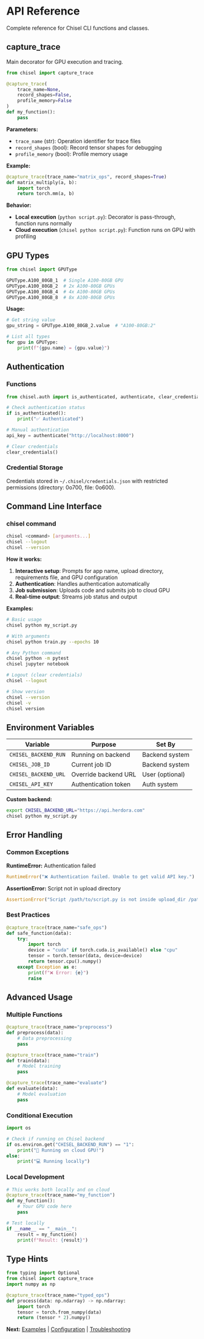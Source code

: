 # API Reference

Complete reference for Chisel CLI functions and classes.

## capture_trace

Main decorator for GPU execution and tracing.

```python
from chisel import capture_trace

@capture_trace(
    trace_name=None,
    record_shapes=False,
    profile_memory=False
)
def my_function():
    pass
```

**Parameters:**
- `trace_name` (str): Operation identifier for trace files
- `record_shapes` (bool): Record tensor shapes for debugging
- `profile_memory` (bool): Profile memory usage

**Example:**
```python
@capture_trace(trace_name="matrix_ops", record_shapes=True)
def matrix_multiply(a, b):
    import torch
    return torch.mm(a, b)
```

**Behavior:**
- **Local execution** (`python script.py`): Decorator is pass-through, function runs normally
- **Cloud execution** (`chisel python script.py`): Function runs on GPU with profiling

## GPU Types

```python
from chisel import GPUType

GPUType.A100_80GB_1  # Single A100-80GB GPU
GPUType.A100_80GB_2  # 2x A100-80GB GPUs
GPUType.A100_80GB_4  # 4x A100-80GB GPUs  
GPUType.A100_80GB_8  # 8x A100-80GB GPUs
```

**Usage:**
```python
# Get string value
gpu_string = GPUType.A100_80GB_2.value  # "A100-80GB:2"

# List all types
for gpu in GPUType:
    print(f"{gpu.name} = {gpu.value}")
```

## Authentication

### Functions

```python
from chisel.auth import is_authenticated, authenticate, clear_credentials

# Check authentication status
if is_authenticated():
    print("✅ Authenticated")

# Manual authentication
api_key = authenticate("http://localhost:8000")

# Clear credentials
clear_credentials()
```

### Credential Storage

Credentials stored in `~/.chisel/credentials.json` with restricted permissions (directory: 0o700, file: 0o600).

## Command Line Interface

### chisel command

```bash
chisel <command> [arguments...]
chisel --logout
chisel --version
```

**How it works:**
1. **Interactive setup**: Prompts for app name, upload directory, requirements file, and GPU configuration
2. **Authentication**: Handles authentication automatically
3. **Job submission**: Uploads code and submits job to cloud GPU
4. **Real-time output**: Streams job status and output

**Examples:**
```bash
# Basic usage
chisel python my_script.py

# With arguments
chisel python train.py --epochs 10

# Any Python command
chisel python -m pytest
chisel jupyter notebook

# Logout (clear credentials)
chisel --logout

# Show version
chisel --version
chisel -v
chisel version
```

## Environment Variables

| Variable             | Purpose              | Set By          |
| -------------------- | -------------------- | --------------- |
| `CHISEL_BACKEND_RUN` | Running on backend   | Backend system  |
| `CHISEL_JOB_ID`      | Current job ID       | Backend system  |
| `CHISEL_BACKEND_URL` | Override backend URL | User (optional) |
| `CHISEL_API_KEY`     | Authentication token | Auth system     |

**Custom backend:**
```bash
export CHISEL_BACKEND_URL="https://api.herdora.com"
chisel python my_script.py
```

## Error Handling

### Common Exceptions

**RuntimeError:** Authentication failed
```python
RuntimeError("❌ Authentication failed. Unable to get valid API key.")
```

**AssertionError:** Script not in upload directory
```python
AssertionError("Script /path/to/script.py is not inside upload_dir /path/to/upload")
```

### Best Practices

```python
@capture_trace(trace_name="safe_ops")
def safe_function(data):
    try:
        import torch
        device = "cuda" if torch.cuda.is_available() else "cpu"
        tensor = torch.tensor(data, device=device)
        return tensor.cpu().numpy()
    except Exception as e:
        print(f"❌ Error: {e}")
        raise
```

## Advanced Usage

### Multiple Functions

```python
@capture_trace(trace_name="preprocess")
def preprocess(data): 
    # Data preprocessing
    pass

@capture_trace(trace_name="train")  
def train(data): 
    # Model training
    pass

@capture_trace(trace_name="evaluate")
def evaluate(data): 
    # Model evaluation
    pass
```

### Conditional Execution

```python
import os

# Check if running on Chisel backend
if os.environ.get("CHISEL_BACKEND_RUN") == "1":
    print("🚀 Running on cloud GPU!")
else:
    print("💻 Running locally")
```

### Local Development

```python
# This works both locally and on cloud
@capture_trace(trace_name="my_function")
def my_function():
    # Your GPU code here
    pass

# Test locally
if __name__ == "__main__":
    result = my_function()
    print(f"Result: {result}")
```

## Type Hints

```python
from typing import Optional
from chisel import capture_trace
import numpy as np

@capture_trace(trace_name="typed_ops")
def process(data: np.ndarray) -> np.ndarray:
    import torch
    tensor = torch.from_numpy(data)
    return (tensor * 2).numpy()
```

**Next:** [Examples](examples.md) | [Configuration](configuration.md) | [Troubleshooting](troubleshooting.md)